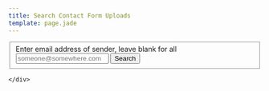 ```yaml
---
title: Search Contact Form Uploads
template: page.jade
---
```




<form class="ink-form" ng-controller="uploads">
    <fieldset>
        <div class="control-group">
            <label for="text-input" class="push-center">Enter email address of sender, leave blank for all</label>
            <div class="control large-80 append-button push-center">
                <span><input id="text-input" type="email" placeholder="someone@somewhere.com" ng-model="sender"></span>
                <button class="ink-button" ng-click="search()"><i class="icon-search"></i> Search</button>
            </div>
        </div>
    </fieldset>
    <a stub></a>
    <div id="target">

    </div>
</form>
